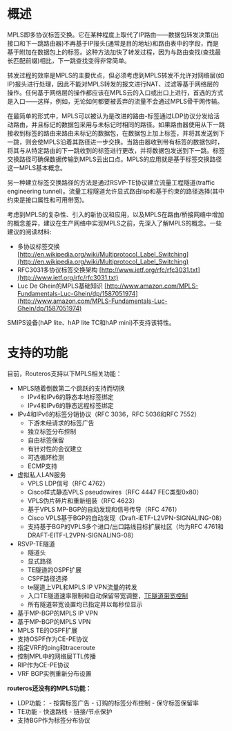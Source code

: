 # 概述

MPLS即多协议标签交换。它在某种程度上取代了IP路由——数据包转发决策(出接口和下一跳路由器)不再基于IP报头(通常是目的地址)和路由表中的字段，而是基于附加在数据包上的标签。这种方法加快了转发过程，因为与路由查找(查找最长匹配前缀)相比，下一跳查找变得非常简单。

转发过程的效率是MPLS的主要优点，但必须考虑到MPLS转发不允许对网络层(如IP)报头进行处理，因此不能对MPLS转发的报文进行NAT、过滤等基于网络层的操作。任何基于网络层的操作都应该在MPLS云的入口或出口上进行，首选的方式是入口——这样，例如，无论如何都要被丢弃的流量不会通过MPLS骨干网传输。

在最简单的形式中，MPLS可以被认为是改进的路由-标签通过LDP协议分发给活动路由，并且标记的数据包采用与未标记时相同的路径。如果路由器使用从下一跳接收到标签的路由来路由未标记的数据包，在数据包上加上标签，并将其发送到下一跳，则会使MPLS沿着其路径进一步交换。当路由器收到带有标签的数据包时，将其与从特定路由的下一跳收到的标签进行更改，并将数据包发送到下一跳。标签交换路径可确保数据传输到MPLS云出口点。MPLS的应用就是基于标签交换路径这一MPLS基本概念。

另一种建立标签交换路径的方法是通过RSVP-TE协议建立流量工程隧道(traffic engineering tunnel)。流量工程隧道允许显式路由lsp和基于约束的路径选择(其中约束是接口属性和可用带宽)。

考虑到MPLS的复杂性、引入的新协议和应用，以及MPLS在路由/桥接网络中增加的概念差异，建议在生产网络中实现MPLS之前，先深入了解MPLS的概念。一些建议的阅读材料:

- 多协议标签交换 [http://en.wikipedia.org/wiki/Multiprotocol_Label_Switching](http://en.wikipedia.org/wiki/Multiprotocol_Label_Switching)
- RFC3031多协议标签交换架构 [http://www.ietf.org/rfc/rfc3031.txt](http://www.ietf.org/rfc/rfc3031.txt)
- Luc De Ghein的MPLS基础知识 [http://www.amazon.com/MPLS-Fundamentals-Luc-Ghein/dp/1587051974](http://www.amazon.com/MPLS-Fundamentals-Luc-Ghein/dp/1587051974)

SMIPS设备(hAP lite、hAP lite TC和hAP mini)不支持该特性。

# 支持的功能

目前，Routeros支持以下MPLS相关功能：

- MPLS随着倒数第二个跳跃的支持而切换
  -  IPv4和IPv6的静态本地标签绑定
  -  IPv4和IPv6的静态远程标签绑定
- IPv4和IPv6的标签分销协议（RFC 3036，RFC 5036和RFC 7552）
    - 下游未经请求的标签广告
    - 独立标签分布控制
    - 自由标签保留
    - 有针对性的会议建立
    - 可选循环检测
    - ECMP支持
 - 虚拟私人LAN服务
    - VPLS LDP信号（RFC 4762）
    - Cisco样式静态VPLS pseudowires（RFC 4447 FEC类型0x80）
    - VPLS伪片碎片和重新组装（RFC 4623）
    - 基于VPLS MP-BGP的自动发现和信号传导（RFC 4761）
    - Cisco VPLS基于BGP的自动发现（Draft-iETF-L2VPN-SIGNALING-08）
    - 支持基于BGP的VPLS多个进口/出口路线目标扩展社区（均为RFC 4761和DRAFT-EITF-L2VPN-SIGNALING-08）
 -  RSVP-TE隧道
    - 隧道头
    - 显式路径
    -  TE隧道的OSPF扩展
    - CSPF路径选择
    -  te隧道上VPL和MPLS IP VPN流量的转发
    - 入口TE隧道速率限制和自动保留带宽调整，[TE隧道带宽控制](https://wiki.mikrotik.com/wiki/TE_tunnel_auto_bandwidth)
    - 所有隧道带宽设置均已指定并以每秒位显示
 - 基于MP-BGP的MPLS IP VPN
 - 基于MP-BGP的MPLS VPN
 - MPLS TE的OSPF扩展
 - 支持OSPF作为CE-PE协议
 - 指定VRF的ping和traceroute
 - 控制MPL中的网络层TTL传播
 - RIP作为CE-PE协议
 - VRF BGP实例重新分布设置

**routeros还没有的MPLS功能：**

- LDP功能：
      - 按需标签广告
      - 订购的标签分布控制
      - 保守标签保留率
- TE功能
      - 快速路线
      - 链接/节点保护
- 支持BGP作为标签分布协议